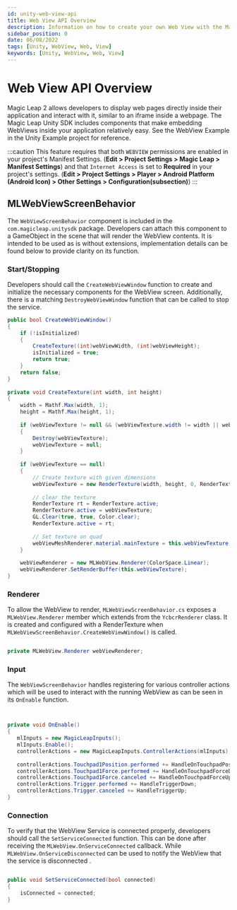 ```yaml
---
id: unity-web-view-api
title: Web View API Overview
description: Information on how to create your own Web View with the Magic Leap Unity SDK. 
sidebar_position: 0
date: 06/08/2022
tags: [Unity, WebView, Web, View]
keywords: [Unity, WebView, Web, View]
---
```


# Web View API Overview

Magic Leap 2 allows developers to display web pages directly inside their application and interact with it, similar to an iframe inside a webpage. The Magic Leap Unity SDK includes components that make embedding WebViews inside your application relatively easy. See the WebView Example in the Unity Example project for reference.

:::caution
This feature requires that both `WEBVIEW` permissions are enabled in your project's Manifest Settings. (**Edit > Project Settings > Magic Leap > Manifest Settings**) and that `Internet Access` is set to **Required** in your project's settings. (**Edit > Project Settings > Player > Android Platform (Android Icon) > Other Settings > Configuration(subsection)**)
:::

## MLWebViewScreenBehavior

The `WebViewScreenBehavior` component is included in the `com.magicleap.unitysdk` package. Developers can attach this component to a GameObject in the scene that will render the WebView contents. It is intended to be used as is without extensions, implementation details can be found below to provide clarity on its function.

### Start/Stopping

Developers should call the `CreateWebViewWindow` function to create and initialize the necessary components for the WebView screen. Additionally, there is a matching `DestroyWebViewWindow` function that can be called to stop the service.

```csharp  title="MLWebViewScreenBehavior snippet"
public bool CreateWebViewWindow()
{
    if (!isInitialized)
    {
        CreateTexture((int)webViewWidth, (int)webViewHeight);
        isInitialized = true;
        return true;
    }
    return false;
}
 
private void CreateTexture(int width, int height)
{
    width = Mathf.Max(width, 1);
    height = Mathf.Max(height, 1);
 
    if (webViewTexture != null && (webViewTexture.width != width || webViewTexture.height != height))
    {
        Destroy(webViewTexture);
        webViewTexture = null;
    }
 
    if (webViewTexture == null)
    {
        // Create texture with given dimensions
        webViewTexture = new RenderTexture(width, height, 0, RenderTextureFormat.ARGB32, RenderTextureReadWrite.Linear);
 
        // clear the texture
        RenderTexture rt = RenderTexture.active;
        RenderTexture.active = webViewTexture;
        GL.Clear(true, true, Color.clear);
        RenderTexture.active = rt;
 
        // Set texture on quad
        webViewMeshRenderer.material.mainTexture = this.webViewTexture;
    }
 
    webViewRenderer = new MLWebView.Renderer(ColorSpace.Linear);
    webViewRenderer.SetRenderBuffer(this.webViewTexture);
}
```

### Renderer

To allow the WebView to render, `MLWebViewScreenBehavior.cs` exposes a `MLWebView.Renderer` member which extends from the `YcbcrRenderer` class. It is created and configured with a RenderTexture when `MLWebViewScreenBehavior.CreateWebViewWindow()` is called.

```csharp  title="MLWebViewScreenBehavior Renderer snippet"

private MLWebView.Renderer webViewRenderer;

```

### Input

The `WebViewScreenBehavior` handles registering for various controller actions which will be used to interact with the running WebView as can be seen in its `OnEnable` function.

```csharp title="MLWebViewScreenBehavior OnEnable snippet"


private void OnEnable()
{
   mlInputs = new MagicLeapInputs();
   mlInputs.Enable();
   controllerActions = new MagicLeapInputs.ControllerActions(mlInputs);
 
   controllerActions.Touchpad1Position.performed += HandleOnTouchpadPosition;
   controllerActions.Touchpad1Force.performed += HandleOnTouchpadForceDown;
   controllerActions.Touchpad1Force.canceled += HandleOnTouchpadForceUp;
   controllerActions.Trigger.performed += HandleTriggerDown;
   controllerActions.Trigger.canceled += HandleTriggerUp;
}

```

### Connection

To verify that the WebView Service is connected properly, developers should call the `SetServiceConnected` function. This can be done after receiving the `MLWebView.OnServiceConnected` callback. While `MLWebView.OnServiceDisconnected` can be used to notify the WebView that the service is disconnected .

```csharp title="MLWebViewScreenBehavior connection snippet"

public void SetServiceConnected(bool connected)
{
    isConnected = connected;
}

```
